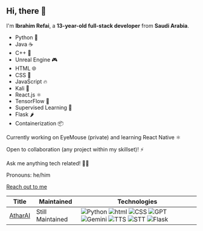 ## Hi, there 👋

I'm **Ibrahim Refai**, a **13-year-old full-stack developer** from **Saudi Arabia**. 


* Python 🐍
* Java ☕
* C++ 🚀
* Unreal Engine 🎮
* HTML 🌐
* CSS 🎨
* JavaScript 🔥
* Kali 🎩
* React.js ⚛️
* TensorFlow 🤖
* Supervised Learning 🧠
* Flask 🌶️
* Containerization 📦


Currently working on EyeMouse (private) and learning React Native ⚛️

Open to collaboration (any project within my skillset)! ⚡

Ask me anything tech related! 🧑‍💻

Pronouns: he/him

[Reach out to me](hemorefai2010@gmail.com)

|Title | Maintained | Technologies|
|--|--|--|
| [AtharAI](https://github.com/ibrahimrefai2010/AtharAI) | Still Maintained | ![Python](https://img.shields.io/badge/Python-3.11-blue?style=flat-square&logo=python) ![html](https://img.shields.io/badge/HTML-red?style=flat-square) ![CSS](https://img.shields.io/badge/CSS-purple?style=flat-square) ![GPT](https://img.shields.io/badge/GPT-4.0_Turbo-Green?style=flat-square) ![Gemini](https://img.shields.io/badge/Gemini-1.0_Pro-white?style=flat-square) ![TTS](https://img.shields.io/badge/Speech_To_Text-Whisper-yellow?style=flat-square) ![STT](https://img.shields.io/badge/Text_To_Speech-Pyttsx3-Blue?style=flat-square&color=LightBlue) ![Flask](https://img.shields.io/badge/Flask-red?style=flat-square)|
